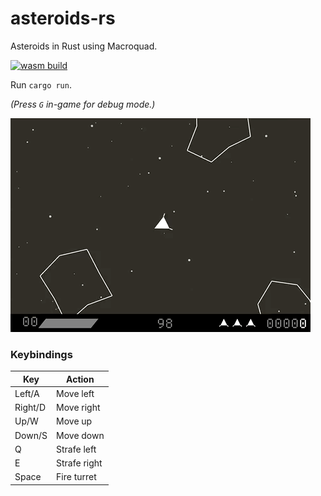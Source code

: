 # asteroids-rs

Asteroids in Rust using Macroquad.

[![wasm build](https://github.com/caengen/asteroid-rs/actions/workflows/rust.yml/badge.svg)](https://github.com/caengen/asteroid-rs/actions/workflows/rust.yml)

Run `cargo run`. 

_(Press `G` in-game for debug mode.)_

![Demo](https://github.com/caengen/asteroid-rs/blob/master/demo/demo.gif)

### Keybindings
| Key | Action |
|---|---|
| Left/A  | Move left |
| Right/D  | Move right |
| Up/W  | Move up |
| Down/S  | Move down |
| Q | Strafe left |
| E | Strafe right |
| Space | Fire turret |
